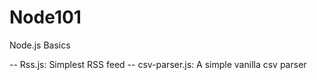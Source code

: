 # Node101
 Node.js Basics

-- Rss.js: Simplest RSS feed
-- csv-parser.js: A simple vanilla csv parser
